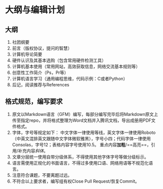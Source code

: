 # 大纲与编辑计划

## 大纲

1. 社团纲要
2. 前言（版权协议，提问的智慧）
3. 计算机导论简要
4. 硬件认识及其基本选购（包含常用硬件检测工具）
5. 计算机基本使用（常用网站，高效获取信息，网络交流基本规则等）
6. 创意性工作简介（Ps，Pr等）
7. 计算机语言学习（通用编程思维，代码示例：C或者Python）
8. 后记，阅读推荐与References

## 格式规范，编写要求

1. 原文以Markdown语言（GFM）编写，每部分编写完毕后将Markdown原文上传至指定repo，并将格式整理为Word文档并入腾讯文档，导出成册用PDF文件格式。
2. 字体，字号等规定如下：
中文字体一律使用等线，英文字体一律使用Roboto（中英文混排英文跟随中文字体微软雅黑），字号小四；代码字体一律使用Consolas，字号12；表格内容字号使用10.5。
重点内容**加粗**/==高亮==，引用/补充内容*斜体*。
3. 文章分层统一使用自带分级体系，不得使用其他字体字号等做分级标示。
4. 语言需使用正规化的书面语言，不得过多使用口语、网络用语等不规范化语言。
5. 注意符合课题，不要离题过远。
6. 不符合以上要求者，编写组有权Close Pull Request/恢复Commit。
